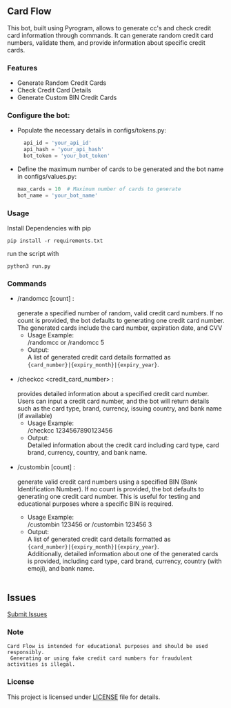 ## Card Flow

This bot, built using Pyrogram, allows to generate cc's and check credit card information through commands.
It can generate random credit card numbers, validate them, and provide information about specific credit cards.

### Features
  - Generate Random Credit Cards
  - Check Credit Card Details
  - Generate Custom BIN Credit Cards

### Configure the bot:
  - Populate the necessary details in configs/tokens.py:
    ```py
      api_id = 'your_api_id'
      api_hash = 'your_api_hash'
      bot_token = 'your_bot_token'
    ```
  - Define the maximum number of cards to be generated and the bot name in configs/values.py:
    ```py
    max_cards = 10  # Maximum number of cards to generate
    bot_name = 'your_bot_name'
    ```
### Usage

Install Dependencies with pip
```
pip install -r requirements.txt
```

run the script with

```
python3 run.py
```
### Commands

  - /randomcc [count] : <br><br>
    generate a specified number of random, valid credit card numbers. If no count is provided, the bot defaults to generating one credit card number.
    The generated cards include the card number, expiration date, and CVV
      - Usage Example:<br>/randomcc or /randomcc 5
      - Output: <br>A list of generated credit card details formatted as<br> <code>{card_number}|{expiry_month}|{expiry_year}</code>.<br><br>
  - /checkcc <credit_card_number> : <br><br>
     provides detailed information about a specified credit card number.
     Users can input a credit card number, and the bot will return details such as the card type, brand, currency, issuing country, and bank name (if available)
      - Usage Example: <br>/checkcc 1234567890123456
      - Output: <br>Detailed information about the credit card including card type, card brand, currency, country, and bank name.<br><br>
  - /custombin <BIN> [count] : <br><br>
    generate valid credit card numbers using a specified BIN (Bank Identification Number).
    If no count is provided, the bot defaults to generating one credit card number.
    This is useful for testing and educational purposes where a specific BIN is required.
      - Usage Example:<br> /custombin 123456 or /custombin 123456 3
      - Output:<br> A list of generated credit card details formatted as<br> <code>{card_number}|{expiry_month}|{expiry_year}</code>.<br> Additionally, detailed information about one of the generated cards is provided,           including card type, card brand, currency, country (with emoji), and bank name.<br><br>


## Issues 

[Submit Issues](https://github.com/riz4d/Card-Flow/issues)

### Note

```LICENSE
Card Flow is intended for educational purposes and should be used responsibly.
 Generating or using fake credit card numbers for fraudulent activities is illegal.
```

### License

This project is licensed under [LICENSE](LICENSE) file for details.
